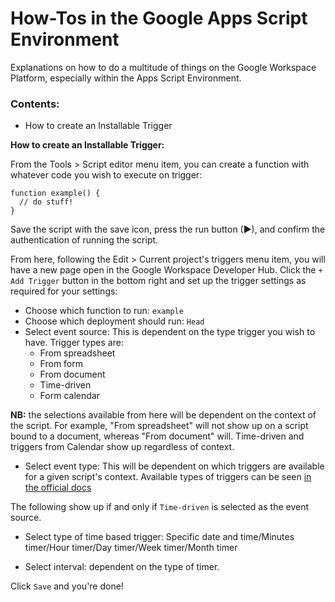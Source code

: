 # How-Tos in the Google Apps Script Environment

Explanations on how to do a multitude of things on the Google Workspace Platform, especially within the Apps Script Environment.

### Contents:
- How to create an Installable Trigger


**How to create an Installable Trigger:**

From the Tools > Script editor menu item, you can create a function with whatever code you wish to execute on trigger:

```
function example() {
  // do stuff!
}
```

Save the script with the save icon, press the run button (►), and confirm the authentication of running the script.

From here, following the Edit > Current project's triggers menu item, you will have a new page open in the Google Workspace Developer 
Hub. Click the `+ Add Trigger` button in the bottom right and set up the trigger settings as required for your settings:

 - Choose which function to run: `example`
 - Choose which deployment should run: `Head`
 - Select event source: This is dependent on the type trigger you wish to have. Trigger types are:
   - From spreadsheet
   - From form
   - From document
   - Time-driven
   - Form calendar
   
 **NB:** the selections available from here will be dependent on the context of the script. For example, "From spreadsheet" will not show up on a script bound to a document, whereas "From document" will. Time-driven and triggers from Calendar show up regardless of context.
 - Select event type: This will be dependent on which triggers are available for a given script's context. 
 Available types of triggers can be seen [in the official docs](https://developers.google.com/apps-script/guides/triggers#available_types_of_triggers)
 
 The following show up if and only if `Time-driven` is selected as the event source.
 - Select type of time based trigger: Specific date and time/Minutes timer/Hour timer/Day timer/Week timer/Month timer
 
 - Select interval: dependent on the type of timer.

Click `Save` and you're done!
